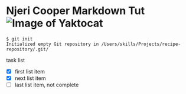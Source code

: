 # Njeri Cooper Markdown Tut ![Image of Yaktocat](https://octodex.github.com/images/yaktocat.png)

```
$ git init
Initialized empty Git repository in /Users/skills/Projects/recipe-repository/.git/
```

task list

- [x] first list item
- [x] next list item
- [ ] last list item, not complete
